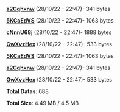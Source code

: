 [**a2Cqhxnw**](/data/a2Cqhxnw.txt) (28/10/22 - 22:47)- 341 bytes

[**5KCaEdVS**](/data/5KCaEdVS.txt) (28/10/22 - 22:47)- 1063 bytes

[**cNnnU68j**](/data/cNnnU68j.txt) (28/10/22 - 22:47)- 1888 bytes

[**GwXvzHex**](/data/GwXvzHex.txt) (28/10/22 - 22:47)- 533 bytes

[**5KCaEdVS**](/data/5KCaEdVS.txt) (28/10/22 - 22:47)- 1063 bytes

[**a2Cqhxnw**](/data/a2Cqhxnw.txt) (28/10/22 - 22:47)- 341 bytes

[**GwXvzHex**](/data/GwXvzHex.txt) (28/10/22 - 22:47)- 533 bytes

**Total Datas**: 688

**Total Size**: 4.49 MB / 4.5 MB